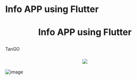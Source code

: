 # Info APP using Flutter
<h1 align="center"> Info APP using Flutter</p></h3>
TanGO
<h3 align="center"><img src="https://github.com/user-attachments/assets/73d7264a-03fa-489c-8caa-c136d0f53e5c"  /></h3>

![image](https://github.com/user-attachments/assets/73d7264a-03fa-489c-8caa-c136d0f53e5c)
